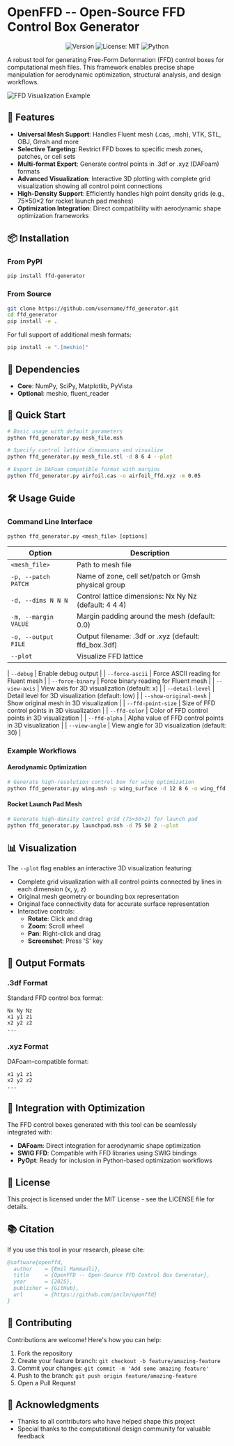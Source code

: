 # OpenFFD -- Open-Source FFD Control Box Generator

<p align="center">
  <img alt="Version" src="https://img.shields.io/badge/version-1.0.0-blue.svg" />
  <img alt="License: MIT" src="https://img.shields.io/badge/License-MIT-yellow.svg" />
  <img alt="Python" src="https://img.shields.io/badge/python-3.7+-blue.svg" />
</p>

A robust tool for generating Free-Form Deformation (FFD) control boxes for computational mesh files. This framework enables precise shape manipulation for aerodynamic optimization, structural analysis, and design workflows.

![FFD Visualization Example](/Users/pncln/Documents/tubitak/verynew/ffd_gen/ffd_view_20250521_163553.png)

## 🌟 Features

- **Universal Mesh Support**: Handles Fluent mesh (.cas, .msh), VTK, STL, OBJ, Gmsh and more
- **Selective Targeting**: Restrict FFD boxes to specific mesh zones, patches, or cell sets
- **Multi-format Export**: Generate control points in .3df or .xyz (DAFoam) formats
- **Advanced Visualization**: Interactive 3D plotting with complete grid visualization showing all control point connections
- **High-Density Support**: Efficiently handles high point density grids (e.g., 75×50×2 for rocket launch pad meshes)
- **Optimization Integration**: Direct compatibility with aerodynamic shape optimization frameworks

## 📦 Installation

### From PyPI

```bash
pip install ffd-generator
```

### From Source

```bash
git clone https://github.com/username/ffd_generator.git
cd ffd_generator
pip install -e .
```

For full support of additional mesh formats:

```bash
pip install -e ".[meshio]"
```

## 📖 Dependencies

- **Core**: NumPy, SciPy, Matplotlib, PyVista
- **Optional**: meshio, fluent_reader

## 🚀 Quick Start

```bash
# Basic usage with default parameters
python ffd_generator.py mesh_file.msh

# Specify control lattice dimensions and visualize
python ffd_generator.py mesh_file.stl -d 8 6 4 --plot

# Export in DAFoam compatible format with margins
python ffd_generator.py airfoil.cas -o airfoil_ffd.xyz -m 0.05
```

## 🛠️ Usage Guide

### Command Line Interface

```
python ffd_generator.py <mesh_file> [options]
```

| Option | Description |
|--------|-------------|
| `<mesh_file>` | Path to mesh file |
| `-p, --patch PATCH` | Name of zone, cell set/patch or Gmsh physical group |
| `-d, --dims N N N` | Control lattice dimensions: Nx Ny Nz (default: 4 4 4) |
| `-m, --margin VALUE` | Margin padding around the mesh (default: 0.0) |
| `-o, --output FILE` | Output filename: .3df or .xyz (default: ffd_box.3df) |
| `--plot` | Visualize FFD lattice |

| `--debug` | Enable debug output |
| `--force-ascii` | Force ASCII reading for Fluent mesh |
| `--force-binary` | Force binary reading for Fluent mesh |
| `--view-axis` | View axis for 3D visualization (default: x) |
| `--detail-level` | Detail level for 3D visualization (default: low) |
| `--show-original-mesh` | Show original mesh in 3D visualization |
| `--ffd-point-size` | Size of FFD control points in 3D visualization |
| `--ffd-color` | Color of FFD control points in 3D visualization |
| `--ffd-alpha` | Alpha value of FFD control points in 3D visualization |
| `--view-angle` | View angle for 3D visualization (default: 30) |


### Example Workflows

#### Aerodynamic Optimization

```bash
# Generate high-resolution control box for wing optimization
python ffd_generator.py wing.msh -p wing_surface -d 12 8 6 -o wing_ffd.xyz
```

#### Rocket Launch Pad Mesh

```bash
# Generate high-density control grid (75×50×2) for launch pad
python ffd_generator.py launchpad.msh -d 75 50 2 --plot
```

## 📊 Visualization

The `--plot` flag enables an interactive 3D visualization featuring:

- Complete grid visualization with all control points connected by lines in each dimension (x, y, z)
- Original mesh geometry or bounding box representation
- Original face connectivity data for accurate surface representation
- Interactive controls:
  - **Rotate**: Click and drag
  - **Zoom**: Scroll wheel
  - **Pan**: Right-click and drag
  - **Screenshot**: Press 'S' key

## 📄 Output Formats

### .3df Format

Standard FFD control box format:
```
Nx Ny Nz
x1 y1 z1
x2 y2 z2
...
```

### .xyz Format

DAFoam-compatible format:
```
x1 y1 z1
x2 y2 z2
...
```

## 🔄 Integration with Optimization

The FFD control boxes generated with this tool can be seamlessly integrated with:

- **DAFoam**: Direct integration for aerodynamic shape optimization
- **SWIG FFD**: Compatible with FFD libraries using SWIG bindings
- **PyOpt**: Ready for inclusion in Python-based optimization workflows

## 📝 License

This project is licensed under the MIT License - see the LICENSE file for details.

## 📚 Citation

If you use this tool in your research, please cite:

```bibtex
@software{openffd,
  author    = {Emil Mammadli},
  title     = {OpenFFD -- Open-Source FFD Control Box Generator},
  year      = {2025},
  publisher = {GitHub},
  url       = {https://github.com/pncln/openffd}
}
```

## 🤝 Contributing

Contributions are welcome! Here's how you can help:

1. Fork the repository
2. Create your feature branch: `git checkout -b feature/amazing-feature`
3. Commit your changes: `git commit -m 'Add some amazing feature'`
4. Push to the branch: `git push origin feature/amazing-feature`
5. Open a Pull Request

## 🙏 Acknowledgments

- Thanks to all contributors who have helped shape this project
- Special thanks to the computational design community for valuable feedback
